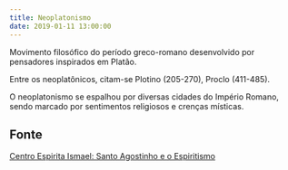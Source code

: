 ```yaml
---
title: Neoplatonismo
date: 2019-01-11 13:00:00
---
```


Movimento filosófico do período greco-romano desenvolvido por 
pensadores inspirados em Platão. 

Entre os neoplatônicos, citam-se Plotino (205-270), Proclo (411-485). 

O neoplatonismo se espalhou por diversas cidades do Império Romano, 
sendo marcado por sentimentos religiosos e crenças místicas.

## Fonte
[Centro Espirita Ismael: Santo Agostinho e o Espiritismo](https://ceismael.com.br/filosofia/santo-agostinho-e-espiritismo.htm)

